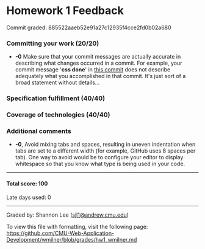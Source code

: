 Homework 1 Feedback
===================

Commit graded: 885522aaeb52e91a27c12935f4cce2fd0b02a680

### Committing your work (20/20)

  * **-0** Make sure that your commit messages are actually accurate in describing what changes occurred in a commit. For example, your commit message '**css done**' in [this commit](https://github.com/CMU-Web-Application-Development/wmilner/commit/5cae3cfc3353a62b644796380b8288cf45a8c495) does not describe adequately what you accomplished in that commit. It's just sort of a broad statement  without details...

### Specification fulfillment (40/40)

### Coverage of technologies (40/40)

### Additional comments

  * **-0**, Avoid mixing tabs and spaces, resulting in uneven indentation when tabs are set to a different width (for example, GitHub uses 8 spaces per tab). One way to avoid would be to configure your editor to display whitespace so that you know what type is being used in your code.

---

#### Total score: 100

Late days used: 0

---

Graded by: Shannon Lee (sjl1@andrew.cmu.edu)

To view this file with formatting, visit the following page: https://github.com/CMU-Web-Application-Development/wmilner/blob/grades/hw1_wmilner.md

